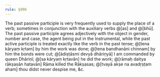 ```yaml
---
rule: §896
---
```


The past passive participle is very frequently used to supply the place of a verb; sometimes in conjunction with the auxiliary verbs @[as] and @[bhū]. The past passive participle agrees adjectively with the object in gender, number and case, the agent being put in the Instrumental, while the past active participle is treated exactly like the verb in the past tense; @[tena kāryaṃ kṛtam] by him the work was done; @[tena bandhanāni chinnam] by him the bonds were cut; @[ādiṣṭāsmi devyā dhāriṇyā] I am commanded by queen Dhāriṇī; @[sa kāryaṃ kṛtavān] he did the work; @[rāmaḥ daitya rākṣasān hatavān] Rāma killed the Rākṣasas; @[tvayā akṣe na avadṛṣṭam aham] thou didst never despise me, &c.